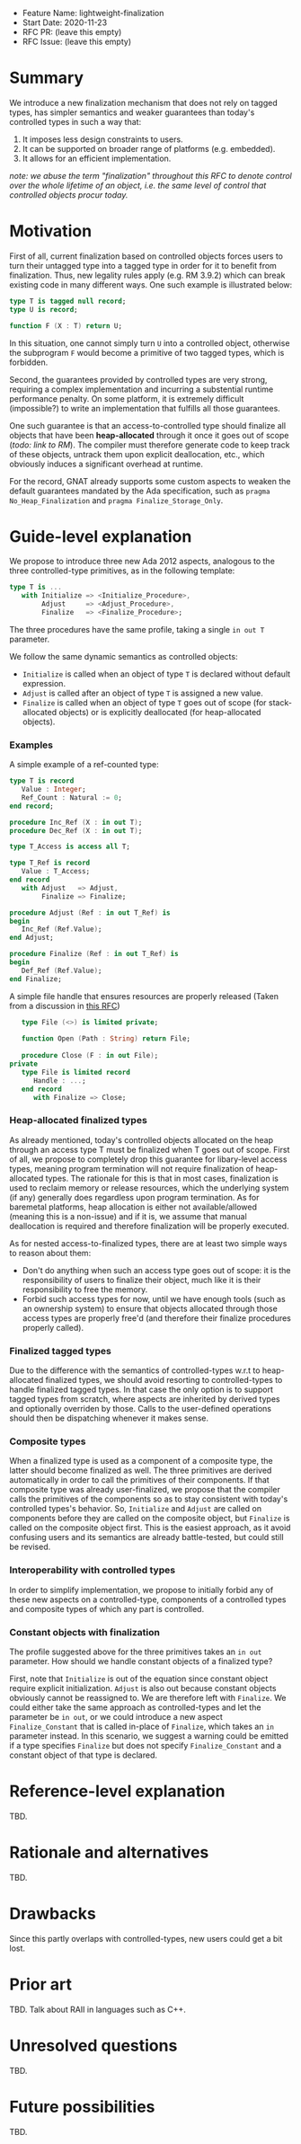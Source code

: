 - Feature Name: lightweight-finalization
- Start Date: 2020-11-23
- RFC PR: (leave this empty)
- RFC Issue: (leave this empty)

Summary
=======

We introduce a new finalization mechanism that does not rely on tagged types, has simpler semantics and weaker guarantees than today's controlled types in such a way that:
 1. It imposes less design constraints to users.
 2. It can be supported on broader range of platforms (e.g. embedded).
 3. It allows for an efficient implementation.
 
*note: we abuse the term "finalization" throughout this RFC to denote control over the whole lifetime of an object, i.e. the same level of control that controlled objects procur today.*

Motivation
==========

First of all, current finalization based on controlled objects forces users to turn their untagged type into a tagged type in order for it to benefit from finalization. Thus, new legality rules apply (e.g. RM 3.9.2) which can break existing code in many different ways. One such example is illustrated below:
```ada
type T is tagged null record;
type U is record;

function F (X : T) return U;
```
In this situation, one cannot simply turn `U` into a controlled object, otherwise the subprogram `F` would become a primitive of two tagged types, which is forbidden.

Second, the guarantees provided by controlled types are very strong, requiring a complex implementation and incurring a substential runtime performance penalty. On some platform, it is extremely difficult (impossible?) to write an implementation that fulfills all those guarantees. 

One such guarantee is that an access-to-controlled type should finalize all objects that have been **heap-allocated** through it once it goes out of scope (*todo: link to RM*). The compiler must therefore generate code to keep track of these objects, untrack them upon explicit deallocation, etc., which obviously induces a significant overhead at runtime.

For the record, GNAT already supports some custom aspects to weaken the default guarantees mandated by the Ada specification, such as `pragma No_Heap_Finalization` and `pragma Finalize_Storage_Only`.

Guide-level explanation
=======================

We propose to introduce three new Ada 2012 aspects, analogous to the three controlled-type primitives, as in the following template:
```ada
type T is ...
   with Initialize => <Initialize_Procedure>,
        Adjust     => <Adjust_Procedure>,
        Finalize   => <Finalize_Procedure>;
```

The three procedures have the same profile, taking a single `in out T` parameter.

We follow the same dynamic semantics as controlled objects:
 - `Initialize` is called when an object of type `T` is declared without default expression.
 - `Adjust` is called after an object of type `T` is assigned a new value.
 - `Finalize` is called when an object of type `T` goes out of scope (for stack-allocated objects) or is explicitly deallocated (for heap-allocated objects).

### Examples

A simple example of a ref-counted type:
```ada
type T is record
   Value : Integer;
   Ref_Count : Natural := 0;
end record;

procedure Inc_Ref (X : in out T);
procedure Dec_Ref (X : in out T);

type T_Access is access all T;

type T_Ref is record
   Value : T_Access;
end record
   with Adjust   => Adjust,
        Finalize => Finalize;

procedure Adjust (Ref : in out T_Ref) is
begin
   Inc_Ref (Ref.Value);
end Adjust;

procedure Finalize (Ref : in out T_Ref) is
begin
   Def_Ref (Ref.Value);
end Finalize;
```

A simple file handle that ensures resources are properly released (Taken from a discussion in [this RFC](https://github.com/AdaCore/ada-spark-rfcs/pull/29#issuecomment-539025062))
```ada
   type File (<>) is limited private;
   
   function Open (Path : String) return File;
   
   procedure Close (F : in out File);
private
   type File is limited record
      Handle : ...;
   end record
      with Finalize => Close;
```

### Heap-allocated finalized types

As already mentioned, today's controlled objects allocated on the heap through an access type T must be finalized when T goes out of scope. First of all, we propose to completely drop this guarantee for libary-level access types, meaning program termination will not require finalization of heap-allocated types. The rationale for this is that in most cases, finalization is used to reclaim memory or release resources, which the underlying system (if any) generally does regardless upon program termination. As for baremetal platforms, heap allocation is either not available/allowed (meaning this is a non-issue) and if it is, we assume that manual deallocation is required and therefore finalization will be properly executed.

As for nested access-to-finalized types, there are at least two simple ways to reason about them:
 - Don't do anything when such an access type goes out of scope: it is the responsibility of users to finalize their object, much like it is their responsibility to free the memory.
 - Forbid such access types for now, until we have enough tools (such as an ownership system) to ensure that objects allocated through those access types are properly free'd (and therefore their finalize procedures properly called).

### Finalized tagged types

Due to the difference with the semantics of controlled-types w.r.t to heap-allocated finalized types, we should avoid resorting to controlled-types to handle finalized tagged types. In that case the only option is to support tagged types from scratch, where aspects are inherited by derived types and optionally overriden by those. Calls to the user-defined operations should then be dispatching whenever it makes sense.

### Composite types

When a finalized type is used as a component of a composite type, the latter should become finalized as well. The three primitives are derived automatically in order to call the primitives of their components. If that composite type was already user-finalized, we propose that the compiler calls the primitives of the components so as to stay consistent with today's controlled types's behavior. So, `Initialize` and `Adjust` are called on components before they are called on the composite object, but `Finalize` is  called on the composite object first. This is the easiest approach, as it avoid confusing users and its semantics are already battle-tested, but could still be revised.

### Interoperability with controlled types

In order to simplify implementation, we propose to initially forbid any of these new aspects on a controlled-type, components of a controlled types and composite types of which any part is controlled.

### Constant objects with finalization

The profile suggested above for the three primitives takes an `in out` parameter. How should we handle constant objects of a finalized type?

First, note that `Initialize` is out of the equation since constant object require explicit initialization. `Adjust` is also out because constant objects obviously cannot be reassigned to. We are therefore left with `Finalize`. We could either take the same approach as controlled-types and let the parameter be `in out`, or we could introduce a new aspect `Finalize_Constant` that is called in-place of `Finalize`, which takes an `in` parameter instead. In this scenario, we suggest a warning could be emitted if a type specifies `Finalize` but does not specify `Finalize_Constant` and a constant object of that type is declared.

Reference-level explanation
===========================

TBD.

Rationale and alternatives
==========================

TBD.

Drawbacks
=========

Since this partly overlaps with controlled-types, new users could get a bit lost.

Prior art
=========

TBD. Talk about RAII in languages such as C++.

Unresolved questions
====================

TBD.

Future possibilities
====================

TBD.
